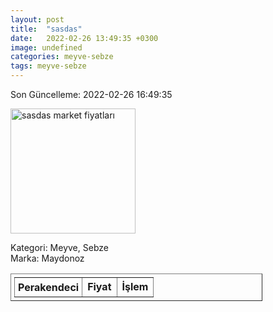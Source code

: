 ```yaml
---
layout: post
title:  "sasdas"
date:   2022-02-26 13:49:35 +0300
image: undefined
categories: meyve-sebze
tags: meyve-sebze
---
```


Son Güncelleme: 2022-02-26 16:49:35

<img src="undefined" width="200" alt="sasdas market fiyatları" />

Kategori: Meyve, Sebze
<br />
Marka: Maydonoz

<table border="1" style="padding: 5px;width:80%;">
  <tr>
    <td style="padding: 5px;"><strong>Perakendeci</strong></td>
    <td><strong>Fiyat</strong></td>
    <td><strong>İşlem</strong></td>
  </tr>
  
</table>
